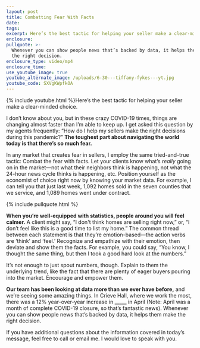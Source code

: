 ```yaml
---
layout: post
title: Combatting Fear With Facts
date:
tags:
excerpt: Here’s the best tactic for helping your seller make a clear-minded choice.
enclosure:
pullquote: >-
  Whenever you can show people news that’s backed by data, it helps them make
  the right decision.
enclosure_type: video/mp4
enclosure_time:
use_youtube_image: true
youtube_alternate_image: /uploads/6-30---tiffany-fykes---yt.jpg
youtube_code: SXVgKWpfkOA
---
```


{% include youtube.html %}Here’s the best tactic for helping your seller make a clear-minded choice.

I don’t know about you, but in these crazy COVID-19 times, things are changing almost faster than I’m able to keep up. I get asked this question by my agents frequently: “How do I help my sellers make the right decisions during this pandemic?” **The toughest part about navigating the world today is that there’s so much fear.&nbsp;**

In any market that creates fear in sellers, I employ the same tried-and-true tactic: Combat the fear with facts. Let your clients know what’s *really* going on in the market—not what their neighbors think is happening, not what the 24-hour news cycle thinks is happening, etc. Position yourself as the economist of choice right now by knowing your market data. For example, I can tell you that just last week, 1,092 homes sold in the seven counties that we service, and 1,089 homes went under contract.&nbsp;

{% include pullquote.html %}

**When you’re well-equipped with statistics, people around you will feel calmer.** A client might say, “I don't think homes are selling right now,” or, “I don’t feel like this is a good time to list my home.” The common thread between each statement is that they’re emotion-based—the action verbs are ‘think’ and ‘feel.’ Recognize and empathize with their emotion, then deviate and show them the facts. For example, you could say, “You know, I thought the same thing, but then I took a good hard look at the numbers.”&nbsp;

It’s not enough to just spout numbers, though. Explain to them the underlying trend, like the fact that there are plenty of eager buyers pouring into the market. Encourage and empower them.&nbsp;

**Our team has been looking at data more than we ever have before,** and we’re seeing some amazing things. In Crieve Hall, where we work the most, there was a 12% year-over-year increase in \_\_\_\_\_ in April (Note: April was a month of complete COVID-19 closure, so that’s fantastic news). Whenever you can show people news that’s backed by data, it helps them make the right decision.&nbsp;

If you have additional questions about the information covered in today’s message, feel free to call or email me. I would love to speak with you.